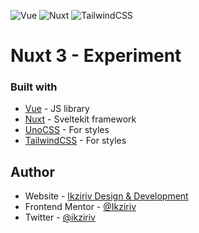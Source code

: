 ![Vue](https://img.shields.io/badge/vue-3fb27f?style=for-the-badge&logo=vue&logoColor=white)
![Nuxt](https://img.shields.io/badge/nuxt-00dc82?style=for-the-badge&logo=nuxt&logoColor=white)
![TailwindCSS](https://img.shields.io/badge/tailwindcss-%2338B2AC.svg?style=for-the-badge&logo=tailwind-css&logoColor=white)

# Nuxt 3 - Experiment

### Built with

- [Vue](https://vuejs.org/) - JS library
- [Nuxt](https://nuxt.com/) - Sveltekit framework
- [UnoCSS](https://uno.antfu.me/play/) - For styles
- [TailwindCSS](https://tailwindcss.com/) - For styles

## Author

- Website - [Ikziriv Design & Development](https://www.ikziriv.com)
- Frontend Mentor - [@Ikziriv](https://www.frontendmentor.io/profile/Ikziriv)
- Twitter - [@ikziriv](https://www.twitter.com/ikziriv)
